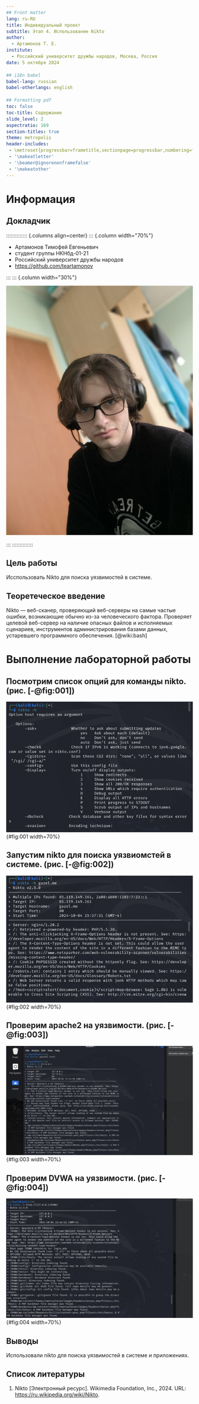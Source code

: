 ```yaml
---
## Front matter
lang: ru-RU
title: Индивидуальный проект
subtitle: Этап 4. Использование Nikto
author:
  - Артамонов Т. Е.
institute:
  - Российский университет дружбы народов, Москва, Россия
date: 5 октября 2024

## i18n babel
babel-lang: russian
babel-otherlangs: english

## Formatting pdf
toc: false
toc-title: Содержание
slide_level: 2
aspectratio: 169
section-titles: true
theme: metropolis
header-includes:
 - \metroset{progressbar=frametitle,sectionpage=progressbar,numbering=fraction}
 - '\makeatletter'
 - '\beamer@ignorenonframefalse'
 - '\makeatother'
---
```


# Информация

## Докладчик

:::::::::::::: {.columns align=center}
::: {.column width="70%"}

  * Артамонов Тимофей Евгеньевич
  * студент группы НКНбд-01-21
  * Российский университет дружбы народов
  * <https://github.com/teartamonov>

:::
::: {.column width="30%"}

![](image/ava.jpg)

:::
::::::::::::::


## Цель работы

Исспользовать Nikto для поиска уязвимостей в системе.

## Теоретеческое введение

Nikto — веб-сканер, проверяющий веб-серверы на самые частые ошибки, возникающие обычно из-за человеческого фактора. 
Проверяет целевой веб-сервер на наличие опасных файлов и исполняемых сценариев, инструментов администрирования базами данных, устаревшего программного обеспечения. [@wiki:bash]

# Выполнение лабораторной работы

## Посмотрим список опций для команды nikto. (рис. [-@fig:001])

![Опции для команды nikto](image/1.PNG){#fig:001 width=70%}

## Запустим nikto для поиска уязвиомстей в системе. (рис. [-@fig:002])

![Нашли несколько уязвимостей, например, Sage 1.0b3](image/2.PNG){#fig:002 width=70%}

## Проверим apache2 на уязвимости. (рис. [-@fig:003])

![Здесь также нашли несколько уязвимостей, например, несколько backdoor file manager](image/3.PNG){#fig:003 width=70%}

## Проверим DVWA на уязвимости. (рис. [-@fig:004])

![Также нашли уязвимости и в DVWA, те же backdoor file manager](image/4.PNG){#fig:004 width=70%}

## Выводы

Использовали nikto для поиска уязвимостей в системе и приложениях.

## Список литературы

1. Nikto [Электронный ресурс].  Wikimedia Foundation, Inc., 2024. URL: https://ru.wikipedia.org/wiki/Nikto.
